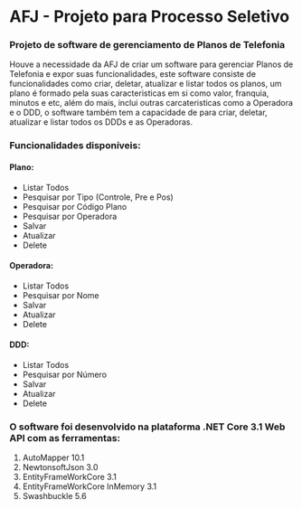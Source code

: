 # AFJ - Projeto para Processo Seletivo

<h3>Projeto de software de gerenciamento de Planos de Telefonia</h3>

Houve a necessidade da AFJ de criar um software para gerenciar Planos de Telefonia e expor suas funcionalidades, este software consiste de funcionalidades como criar, deletar, atualizar e listar todos os planos, um plano é formado pela suas caracteristicas em si como valor, franquia, minutos e etc, além do mais, inclui outras carcateristicas como a Operadora e o DDD, o software também tem a capacidade de para criar, deletar, atualizar e listar todos os DDDs e as Operadoras.

<h3>Funcionalidades disponíveis:</h3>
<h4>Plano:</h3>
<ul>
  <li>Listar Todos </li>
  <li> Pesquisar por Tipo (Controle, Pre e Pos)</li>
  <li>Pesquisar por Código Plano</li>
  <li>Pesquisar por Operadora</li>
  <li>Salvar</li>
  <li>Atualizar</li>
  <li>Delete</li>
</ul>
 
<h4>Operadora:</h3>
<ul>
  <li>Listar Todos </li>
  <li>Pesquisar por Nome </li>
  <li>Salvar </li>
  <li>Atualizar </li>
  <li>Delete </li>
</ul>

<h4> DDD:</h3>
<ul>
  <li>Listar Todos </li>
  <li>Pesquisar por Número </li>
  <li>Salvar </li>
  <li>Atualizar </li>
  <li>Delete </li>
</ul>

<h3>O software foi desenvolvido na plataforma .NET Core 3.1 Web API com as ferramentas:</h3>
<ol>
  <li>AutoMapper 10.1</li>
  <li>NewtonsoftJson 3.0</li>
  <li>EntityFrameWorkCore 3.1</li>
  <li>EntityFrameWorkCore InMemory 3.1</li>
  <li>Swashbuckle 5.6</li>
</ol>




